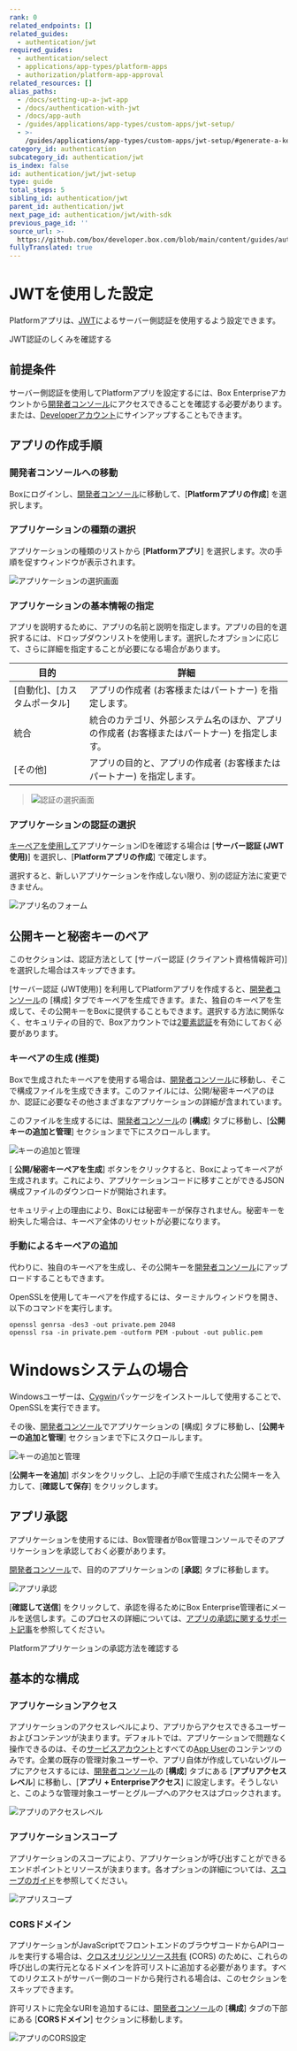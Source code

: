 ```yaml
---
rank: 0
related_endpoints: []
related_guides:
  - authentication/jwt
required_guides:
  - authentication/select
  - applications/app-types/platform-apps
  - authorization/platform-app-approval
related_resources: []
alias_paths:
  - /docs/setting-up-a-jwt-app
  - /docs/authentication-with-jwt
  - /docs/app-auth
  - /guides/applications/app-types/custom-apps/jwt-setup/
  - >-
    /guides/applications/app-types/custom-apps/jwt-setup/#generate-a-keypair-recommended
category_id: authentication
subcategory_id: authentication/jwt
is_index: false
id: authentication/jwt/jwt-setup
type: guide
total_steps: 5
sibling_id: authentication/jwt
parent_id: authentication/jwt
next_page_id: authentication/jwt/with-sdk
previous_page_id: ''
source_url: >-
  https://github.com/box/developer.box.com/blob/main/content/guides/authentication/jwt/jwt-setup.md
fullyTranslated: true
---
```

# JWTを使用した設定

Platformアプリは、[JWT][jwt]によるサーバー側認証を使用するよう設定できます。

<CTA to="g://authentication/jwt">

JWT認証のしくみを確認する

</CTA>

## 前提条件

サーバー側認証を使用してPlatformアプリを設定するには、Box Enterpriseアカウントから[開発者コンソール][devconsole]にアクセスできることを確認する必要があります。または、[Developerアカウント][devaccount]にサインアップすることもできます。

## アプリの作成手順

### 開発者コンソールへの移動

Boxにログインし、[開発者コンソール][devconsole]に移動して、\[**Platformアプリの作成**] を選択します。

### アプリケーションの種類の選択

アプリケーションの種類のリストから \[**Platformアプリ**] を選択します。次の手順を促すウィンドウが表示されます。

<ImageFrame border>

![アプリケーションの選択画面](../images/select-app-type.png)

</ImageFrame>

### アプリケーションの基本情報の指定

アプリを説明するために、アプリの名前と説明を指定します。アプリの目的を選択するには、ドロップダウンリストを使用します。選択したオプションに応じて、さらに詳細を指定することが必要になる場合があります。

| 目的                 | 詳細                                               |
| ------------------ | ------------------------------------------------ |
| \[自動化]、\[カスタムポータル] | アプリの作成者 (お客様またはパートナー) を指定します。                    |
| 統合                 | 統合のカテゴリ、外部システム名のほか、アプリの作成者 (お客様またはパートナー) を指定します。 |
| \[その他]             | アプリの目的と、アプリの作成者 (お客様またはパートナー) を指定します。            |

<ImageFrame border center width="300">

> ![認証の選択画面](../images/custom-app-selection.png)

</ImageFrame>

### アプリケーションの認証の選択

[キーペアを使用して][kp]アプリケーションIDを確認する場合は \[**サーバー認証 (JWT使用)**] を選択し、\[**Platformアプリの作成**] で確定します。

<Message warning>

選択すると、新しいアプリケーションを作成しない限り、別の認証方法に変更できません。

</Message>

<ImageFrame border width="300" center>

![アプリ名のフォーム](../images/custom-app-authentication-jwt.png)

</ImageFrame>

## 公開キーと秘密キーのペア

<Message>

このセクションは、認証方法として \[サーバー認証 (クライアント資格情報許可)] を選択した場合はスキップできます。

</Message>

\[サーバー認証 (JWT使用)] を利用してPlatformアプリを作成すると、[開発者コンソール][devconsole]の \[構成] タブでキーペアを生成できます。また、独自のキーペアを生成して、その公開キーをBoxに提供することもできます。選択する方法に関係なく、セキュリティの目的で、Boxアカウントでは[2要素認証][2fa]を有効にしておく必要があります。

### キーペアの生成 (推奨)

Boxで生成されたキーペアを使用する場合は、[開発者コンソール][devconsole]に移動し、そこで構成ファイルを生成できます。このファイルには、公開/秘密キーペアのほか、認証に必要なその他さまざまなアプリケーションの詳細が含まれています。

このファイルを生成するには、[開発者コンソール][devconsole]の \[**構成**] タブに移動し、\[**公開キーの追加と管理**] セクションまで下にスクロールします。

<ImageFrame border width="600" center>

![キーの追加と管理](../images/app-add-keys.png)

</ImageFrame>

\[ **公開/秘密キーペアを生成**] ボタンをクリックすると、Boxによってキーペアが生成されます。これにより、アプリケーションコードに移すことができるJSON構成ファイルのダウンロードが開始されます。

<Message danger>

セキュリティ上の理由により、Boxには秘密キーが保存されません。秘密キーを紛失した場合は、キーペア全体のリセットが必要になります。

</Message>

### 手動によるキーペアの追加

代わりに、独自のキーペアを生成し、その公開キーを[開発者コンソール][devconsole]にアップロードすることもできます。

OpenSSLを使用してキーペアを作成するには、ターミナルウィンドウを開き、以下のコマンドを実行します。

```shell
openssl genrsa -des3 -out private.pem 2048
openssl rsa -in private.pem -outform PEM -pubout -out public.pem

```

<Message>

# Windowsシステムの場合

Windowsユーザーは、[Cygwin][cygwin]パッケージをインストールして使用することで、OpenSSLを実行できます。

</Message>

その後、[開発者コンソール][devconsole]でアプリケーションの \[構成] タブに移動し、\[**公開キーの追加と管理**] セクションまで下にスクロールします。

<ImageFrame border width="600" center>

![キーの追加と管理](../images/app-add-keys.png)

</ImageFrame>

\[**公開キーを追加**] ボタンをクリックし、上記の手順で生成された公開キーを入力して、\[**確認して保存**] をクリックします。

## アプリ承認

アプリケーションを使用するには、Box管理者がBox管理コンソールでそのアプリケーションを承認しておく必要があります。

[開発者コンソール][devconsole]で、目的のアプリケーションの \[**承認**] タブに移動します。

<ImageFrame border center>

![アプリ承認](../images/app-authorization.png)

</ImageFrame>

\[**確認して送信**] をクリックして、承認を得るためにBox Enterprise管理者にメールを送信します。このプロセスの詳細については、[アプリの承認に関するサポート記事][app-auth]を参照してください。

<CTA to="g://authorization/platform-app-approval">

Platformアプリケーションの承認方法を確認する

</CTA>

## 基本的な構成

### アプリケーションアクセス

アプリケーションのアクセスレベルにより、アプリからアクセスできるユーザーおよびコンテンツが決まります。デフォルトでは、アプリケーションで問題なく操作できるのは、その[サービスアカウント][sa]とすべての[App User][user-types]のコンテンツのみです。企業の既存の管理対象ユーザーや、アプリ自体が作成していないグループにアクセスするには、[開発者コンソール][devconsole]の \[**構成**] タブにある \[**アプリアクセスレベル**] に移動し、\[**アプリ + Enterpriseアクセス**] に設定します。そうしないと、このような管理対象ユーザーとグループへのアクセスはブロックされます。

![アプリのアクセスレベル](../images/app-access-level.png)

### アプリケーションスコープ

アプリケーションのスコープにより、アプリケーションが呼び出すことができるエンドポイントとリソースが決まります。各オプションの詳細については、[スコープのガイド][scopes]を参照してください。

![アプリスコープ](../images/app-scopes.png)

### CORSドメイン

アプリケーションがJavaScriptでフロントエンドのブラウザコードからAPIコールを実行する場合は、[クロスオリジンリソース共有][cors] (CORS) のために、これらの呼び出しの実行元となるドメインを許可リストに追加する必要があります。すべてのリクエストがサーバー側のコードから発行される場合は、このセクションをスキップできます。

許可リストに完全なURIを追加するには、[開発者コンソール][devconsole]の \[**構成**] タブの下部にある \[**CORSドメイン**] セクションに移動します。

![アプリのCORS設定](../images/app-cors.png)

<!-- i18n-enable localize-links -->

[devconsole]: https://app.box.com/developers/console

[devaccount]: https://account.box.com/signup/n/developer

<!-- i18n-disable localize-links -->

[devtoken]: g://authentication/tokens/developer-tokens

[scopes]: g://api-calls/permissions-and-errors/scopes

<!-- i18n-enable localize-links -->

[cors]: https://en.wikipedia.org/wiki/Cross-origin_resource_sharing

<!-- i18n-disable localize-links -->

[user-types]: page://platform/user-types

[sa]: page://platform/user-types/#service-account

<!-- i18n-enable localize-links -->

[cygwin]: http://www.cygwin.com/

[app-auth]: https://support.box.com/hc/ja/articles/360043697014-Boxのアプリ承認プロセスでのアプリの承認

<!-- i18n-disable localize-links -->

[jwt]: g://authentication/jwt

<!-- i18n-enable localize-links -->

[2fa]: https://support.box.com/hc/ja/articles/360043697154-アカウントの多要素認証の設定

<!-- i18n-disable localize-links -->

[kp]: g://authentication/jwt/without-sdk/#public-and-private-key-pair

[ccg]: g://authentication/jwt/without-sdk/#client-credentials-grant
